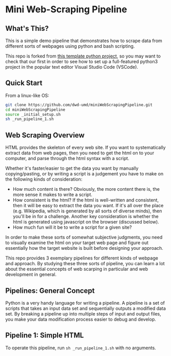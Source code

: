 # Mini Web-Scraping Pipeline

## What's This?

This is a simple demo pipeline that demonstrates how to scrape data from different sorts of webpages using python and bash scripting.

This repo is forked from [this template python project](https://github.com/dwd-umd/python-project-template), so you may want to check that our first in order to see how to set up a full-featured python3 project in the popular text editor Visual Studio Code (VSCode).

## Quick Start

From a linux-like OS:

```bash
git clone https://github.com/dwd-umd/miniWebScrapingPipeline.git
cd miniWebScrapingPipeline
source _initial_setup.sh
sh _run_pipeline_1.sh
```

## Web Scraping Overview

HTML provides the skeleton of every web site. If you want to systematically extract data from web pages, then you need to get the html on to your computer, and parse through the html syntax with a script.

Whether it's faster/easier to get the data you want by manually copying/pasting, or by writing a script is a judgement you have to make on the following kinds of consideration:

- How much content is there? Obviously, the more content there is, the more sense it makes to write a script.
- How consistent is the html? If the html is well-written and consistent, then it will be easy to extract the data you want. If it's all over the place (e.g. Wikipedia, which is generated by all sorts of diverse minds), then you'll be in for a challenge. Another key consideration is whether the html is generated using javascript on the browser (discussed below).
- How much fun will it be to write a script for a given site?

In order to make these sorts of somewhat subjective judgments, you need to visually examine the html on your target web page and figure out essentially how the target website is built before designing your approach.

This repo provides 3 exemplary pipelines for different kinds of webpage and approach. By studying these three sorts of pipeline, you can learn a lot about the essential concepts of web scarping in particular and web development in general.

## Pipelines: General Concept

Python is a very handy language for writing a pipeline. A pipeline is a set of scripts that takes an input data set and sequentially outputs a modified data set. By breaking a pipeline up into multiple steps of input and output files, you make your data modification process easier to debug and develop.

## Pipeline 1: Simple HTML

To operate this pipeline, run `sh _run_pipeline_1.sh` with no arguments.
